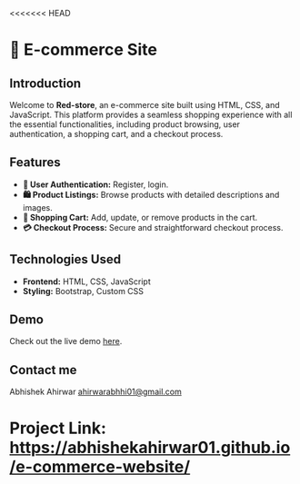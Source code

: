 <<<<<<< HEAD
# 🛒 E-commerce Site

## Introduction
Welcome to **Red-store**, an e-commerce site built using HTML, CSS, and JavaScript. This platform provides a seamless shopping experience with all the essential functionalities, including product browsing, user authentication, a shopping cart, and a checkout process.

## Features
- **👤 User Authentication:** Register, login.
- **🛍️ Product Listings:** Browse products with detailed descriptions and images.
- **🛒 Shopping Cart:** Add, update, or remove products in the cart.
- **💳 Checkout Process:** Secure and straightforward checkout process.

## Technologies Used
- **Frontend:** HTML, CSS, JavaScript
- **Styling:** Bootstrap, Custom CSS

## Demo
Check out the live demo [here](https://abhishekahirwar01.github.io/e-commerce-website/
).

## Contact me
Abhishek Ahirwar [ahirwarabhhi01@gmail.com](ahirwarabhi01@gmail.com)

Project Link: [https://abhishekahirwar01.github.io/e-commerce-website/
](https://abhishekahirwar01.github.io/e-commerce-website/
)
=======

